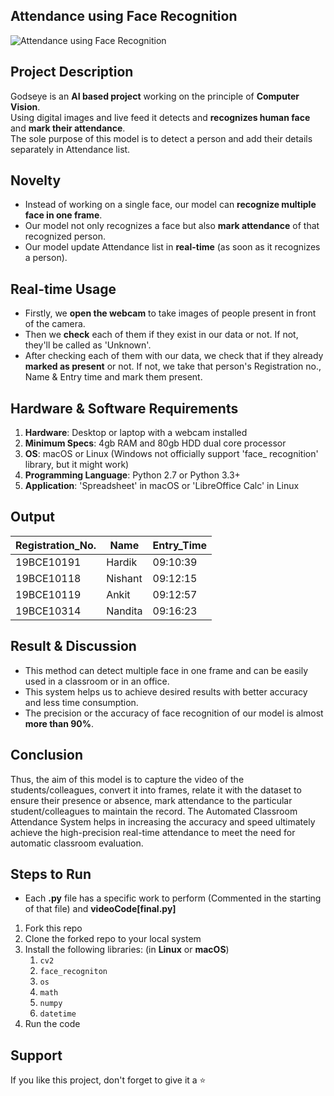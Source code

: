 ## Attendance using Face Recognition
![](https://www.sodapdf.com/blog/wp-content/uploads/2020/01/Facial-recognition-thumbnail-1024x537.jpg "Attendance using Face Recognition")

## Project Description
Godseye is an **AI based project** working on the principle of **Computer Vision**. <br>
Using digital images and live feed it detects and **recognizes human face** and **mark their attendance**. <br>
The sole purpose of this model is to detect a person and add their details separately in Attendance list. <br>

## Novelty
- Instead of working on a single face, our model can **recognize multiple face in one frame**.
- Our model not only recognizes a face but also **mark attendance** of that recognized person.
- Our model update Attendance list in **real-time** (as soon as it recognizes a person).

## Real-time Usage
- Firstly, we **open the webcam** to take images of people present in front of the camera.
- Then we **check** each of them if they exist in our data or not. If not, they'll be called as 'Unknown'.
- After checking each of them with our data, we check that if they already **marked as present** or not. If not, we take that person's Registration no., Name & Entry time and mark them present.

## Hardware & Software Requirements
1. **Hardware**: Desktop or laptop with a webcam installed
2. **Minimum Specs**: 4gb RAM and 80gb HDD dual core processor
3. **OS**: macOS or Linux (Windows not officially support 'face_ recognition' library, but it might work)
4. **Programming Language**: Python 2.7 or Python 3.3+
5. **Application**: 'Spreadsheet' in macOS or 'LibreOffice Calc' in Linux

## Output
|Registration_No.|Name|Entry_Time|
|---|---|---|
|19BCE10191|Hardik|09:10:39|
|19BCE10118|Nishant|09:12:15|
|19BCE10119|Ankit|09:12:57|
|19BCE10314|Nandita|09:16:23|

## Result & Discussion
- This method can detect multiple face in one frame and can be easily used in a classroom or in an office.
- This system helps us to achieve desired results with better accuracy and less time consumption.
- The precision or the accuracy of face recognition of our model is almost **more than 90%**.

## Conclusion
Thus, the aim of this model is to capture the video of the
students/colleagues, convert it into frames, relate it with the dataset to
ensure their presence or absence, mark attendance to the
particular student/colleagues to maintain the record. The Automated
Classroom Attendance System helps in increasing the
accuracy and speed ultimately achieve the high-precision
real-time attendance to meet the need for automatic
classroom evaluation.

## Steps to Run
- Each **.py** file has a specific work to perform (Commented in the starting of that file) and **videoCode[final.py]**
1. Fork this repo
2. Clone the forked repo to your local system
3. Install the following libraries: (in **Linux** or **macOS**)
   1. `cv2`
   2. `face_recogniton`
   3. `os`
   4. `math`
   5. `numpy`
   6. `datetime`
4. Run the code

## Support
If you like this project, don't forget to give it a ⭐
